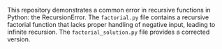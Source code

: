 This repository demonstrates a common error in recursive functions in Python: the RecursionError. The `factorial.py` file contains a recursive factorial function that lacks proper handling of negative input, leading to infinite recursion. The `factorial_solution.py` file provides a corrected version.